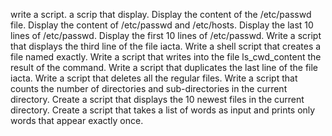 write a script.
a scrip that display.
Display the content of the /etc/passwd file.
Display the content of /etc/passwd and /etc/hosts.
Display the last 10 lines of /etc/passwd.
Display the first 10 lines of /etc/passwd.
Write a script that displays the third line of the file iacta.
Write a shell script that creates a file named exactly.
Write a script that writes into the file ls_cwd_content the result of the command.
Write a script that duplicates the last line of the file iacta.
Write a script that deletes all the regular files.
Write a script that counts the number of directories and sub-directories in the current directory.
Create a script that displays the 10 newest files in the current directory.
Create a script that takes a list of words as input and prints only words that appear exactly once.
